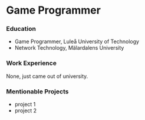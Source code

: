 # Game Programmer

### Education
- Game Programmer, Luleå University of Technology
- Network Technology, Mälardalens University

### Work Experience
None, just came out of university.

### Mentionable Projects
- project 1
- project 2
